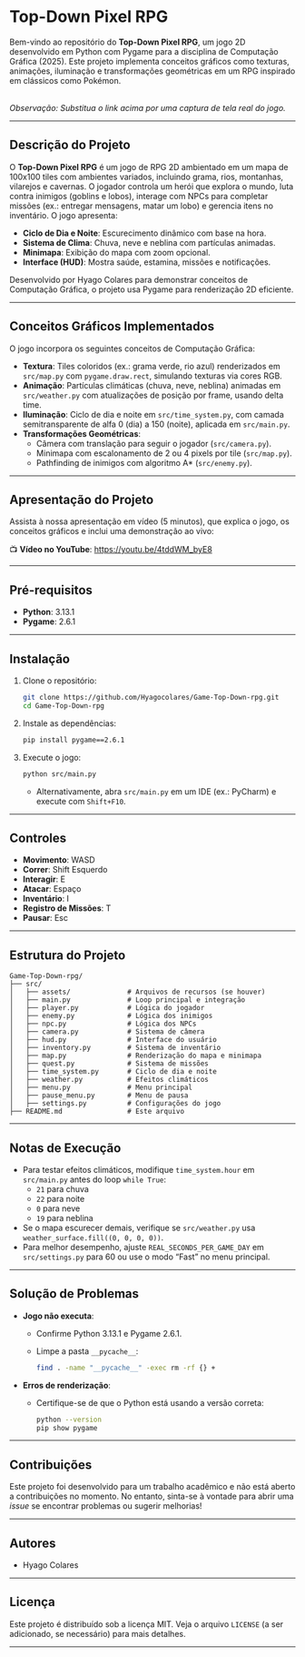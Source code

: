# Top-Down Pixel RPG

Bem-vindo ao repositório do **Top-Down Pixel RPG**, um jogo 2D desenvolvido em Python com Pygame para a disciplina de Computação Gráfica (2025). Este projeto implementa conceitos gráficos como texturas, animações, iluminação e transformações geométricas em um RPG inspirado em clássicos como Pokémon.

\
*Observação: Substitua o link acima por uma captura de tela real do jogo.*

---

## Descrição do Projeto

O **Top-Down Pixel RPG** é um jogo de RPG 2D ambientado em um mapa de 100x100 tiles com ambientes variados, incluindo grama, rios, montanhas, vilarejos e cavernas. O jogador controla um herói que explora o mundo, luta contra inimigos (goblins e lobos), interage com NPCs para completar missões (ex.: entregar mensagens, matar um lobo) e gerencia itens no inventário. O jogo apresenta:

- **Ciclo de Dia e Noite**: Escurecimento dinâmico com base na hora.
- **Sistema de Clima**: Chuva, neve e neblina com partículas animadas.
- **Minimapa**: Exibição do mapa com zoom opcional.
- **Interface (HUD)**: Mostra saúde, estamina, missões e notificações.

Desenvolvido por Hyago Colares para demonstrar conceitos de Computação Gráfica, o projeto usa Pygame para renderização 2D eficiente.

---

## Conceitos Gráficos Implementados

O jogo incorpora os seguintes conceitos de Computação Gráfica:

- **Textura**: Tiles coloridos (ex.: grama verde, rio azul) renderizados em `src/map.py` com `pygame.draw.rect`, simulando texturas via cores RGB.
- **Animação**: Partículas climáticas (chuva, neve, neblina) animadas em `src/weather.py` com atualizações de posição por frame, usando delta time.
- **Iluminação**: Ciclo de dia e noite em `src/time_system.py`, com camada semitransparente de alfa 0 (dia) a 150 (noite), aplicada em `src/main.py`.
- **Transformações Geométricas**:
  - Câmera com translação para seguir o jogador (`src/camera.py`).
  - Minimapa com escalonamento de 2 ou 4 pixels por tile (`src/map.py`).
  - Pathfinding de inimigos com algoritmo A\* (`src/enemy.py`).

---

## Apresentação do Projeto

Assista à nossa apresentação em vídeo (5 minutos), que explica o jogo, os conceitos gráficos e inclui uma demonstração ao vivo:

📺 **Vídeo no YouTube**: https://youtu.be/4tddWM_byE8

---

## Pré-requisitos

- **Python**: 3.13.1
- **Pygame**: 2.6.1

---

## Instalação

1. Clone o repositório:

   ```bash
   git clone https://github.com/Hyagocolares/Game-Top-Down-rpg.git
   cd Game-Top-Down-rpg
   ```

2. Instale as dependências:

   ```bash
   pip install pygame==2.6.1
   ```

3. Execute o jogo:

   ```bash
   python src/main.py
   ```

   - Alternativamente, abra `src/main.py` em um IDE (ex.: PyCharm) e execute com `Shift+F10`.

---

## Controles

- **Movimento**: WASD
- **Correr**: Shift Esquerdo
- **Interagir**: E
- **Atacar**: Espaço
- **Inventário**: I
- **Registro de Missões**: T
- **Pausar**: Esc

---

## Estrutura do Projeto

```plaintext
Game-Top-Down-rpg/
├── src/
│   ├── assets/              # Arquivos de recursos (se houver)
│   ├── main.py              # Loop principal e integração
│   ├── player.py            # Lógica do jogador
│   ├── enemy.py             # Lógica dos inimigos
│   ├── npc.py               # Lógica dos NPCs
│   ├── camera.py            # Sistema de câmera
│   ├── hud.py               # Interface do usuário
│   ├── inventory.py         # Sistema de inventário
│   ├── map.py               # Renderização do mapa e minimapa
│   ├── quest.py             # Sistema de missões
│   ├── time_system.py       # Ciclo de dia e noite
│   ├── weather.py           # Efeitos climáticos
│   ├── menu.py              # Menu principal
│   ├── pause_menu.py        # Menu de pausa
│   ├── settings.py          # Configurações do jogo
├── README.md                # Este arquivo
```

---

## Notas de Execução

- Para testar efeitos climáticos, modifique `time_system.hour` em `src/main.py` antes do loop `while True`:
  - `21` para chuva
  - `22` para noite
  - `0` para neve
  - `19` para neblina
- Se o mapa escurecer demais, verifique se `src/weather.py` usa `weather_surface.fill((0, 0, 0, 0))`.
- Para melhor desempenho, ajuste `REAL_SECONDS_PER_GAME_DAY` em `src/settings.py` para 60 ou use o modo “Fast” no menu principal.

---

## Solução de Problemas

- **Jogo não executa**:

  - Confirme Python 3.13.1 e Pygame 2.6.1.
  - Limpe a pasta `__pycache__`:

    ```bash
    find . -name "__pycache__" -exec rm -rf {} +
    ```

- **Erros de renderização**:

  - Certifique-se de que o Python está usando a versão correta:

    ```bash
    python --version
    pip show pygame
    ```

---

## Contribuições

Este projeto foi desenvolvido para um trabalho acadêmico e não está aberto a contribuições no momento. No entanto, sinta-se à vontade para abrir uma *issue* se encontrar problemas ou sugerir melhorias!

---

## Autores

- Hyago Colares

---

## Licença

Este projeto é distribuído sob a licença MIT. Veja o arquivo `LICENSE` (a ser adicionado, se necessário) para mais detalhes.

---
